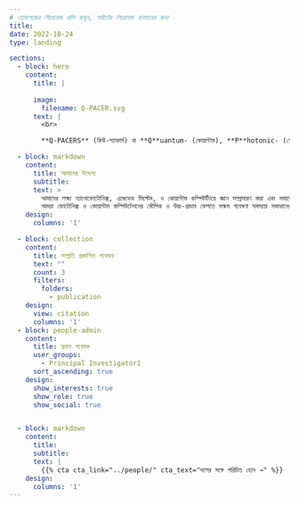 ```yaml
---
# হোমপেজের শিরোনাম খালি রাখুন, সাইটের শিরোনাম ব্যবহারের জন্য
title:
date: 2022-10-24
type: landing

sections:
  - block: hero
    content:
      title: |
         
      image:
        filename: Q-PACER.svg
      text: |
        <br>

        **Q-PACERS** (কিউ-প্যাকার্স) বা **Q**uantum- (কোয়ান্টাম), **P**hotonic- (ফোটোনিক), **A**ntenna-(এন্টেনা), **C**omputing-(কম্পিউটিং), **E**mbedded-(এম্বেডেড), এবং **R**enewable-energy (নবায়নযোগ্য শক্তি ) **S**ystems রিসার্চ গ্রুপ বুয়েট-এর (বাংলাদেশ প্রকৌশল বিশ্ববিদ্যালয়) তড়িৎ ও ইলেকট্রনিক কৌশল  বিভাগে (EEE) ইলেকট্রনিক্স ও ফোটোনিক্স গবেষণার এক উদ্ভাবনী কেন্দ্র। [ডঃ সাজিদ মুহাইমিন চৌধুরী ](author/dsmc) কর্তৃক প্রতিষ্ঠিত ও পরিচালিত এই দলটি পরীক্ষামূলক ও গণনামূলক (কম্পিউটেশনাল) পদ্ধতির দক্ষতা ব্যবহার করে সর্বাধুনিক গবেষণার চ্যালেঞ্জ মোকাবিলায় অগ্রণী ভূমিকা পালন করছে।

  - block: markdown
    content:
      title: আমাদের উদ্দেশ্য
      subtitle: 
      text: >
        আমাদের লক্ষ্য ন্যানোফোটোনিক্স, এম্বেডেড সিস্টেম, ও কোয়ান্টাম কম্পিউটিংয়ে জ্ঞান সম্প্রসারণ করা এবং সমাজের উপযোগী প্রযুক্তিগত সমাধান উদ্ভাবন করা।  
        আমরা ফোটোনিক্স ও কোয়ান্টাম কম্পিউটেশনের মৌলিক ও উচ্চ-প্রভাব ফেলতে সক্ষম গবেষণা সমস্যার সমাধানের পাশাপাশি পরবর্তী প্রজন্মের প্রকৌশলী ও বিজ্ঞানীদের দক্ষ করে তোলার প্রতি বিশেষভাবে গুরুত্ব দিই।
    design:
      columns: '1'

  - block: collection
    content:
      title: সম্প্রতি প্রকাশিত গবেষনা  
      text: ""
      count: 3
      filters:
        folders:
          - publication
    design:
      view: citation
      columns: '1'
  - block: people-admin
    content:
      title: প্রধান গবেষক
      user_groups:
        - Principal Investigator1
      sort_ascending: true
    design:
      show_interests: true
      show_role: true
      show_social: true


  - block: markdown
    content:
      title:
      subtitle:
      text: |
        {{% cta cta_link="../people/" cta_text="দলের সঙ্গে পরিচিত হোন →" %}}
    design:
      columns: '1'
---
```

